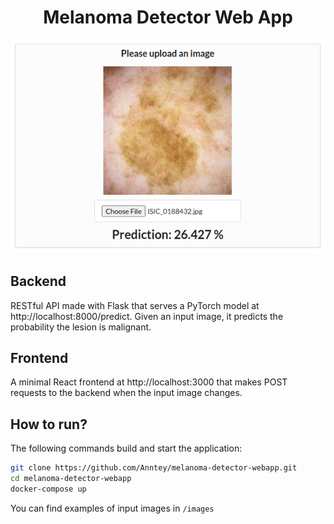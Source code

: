 <h1 align="center">Melanoma Detector Web App</h1>
<p align="center"><img src="/images/melanoma-app.png" alt="image" /></p>

## Backend
RESTful API made with Flask that serves a PyTorch model at http://localhost:8000/predict. Given an input image, it predicts the probability the lesion is malignant.

## Frontend
A minimal React frontend at http://localhost:3000 that makes POST requests to the backend when the input image changes.

## How to run?
The following commands build and start the application:
```bash
git clone https://github.com/Anntey/melanoma-detector-webapp.git
cd melanoma-detector-webapp
docker-compose up
```
You can find examples of input images in `/images`
